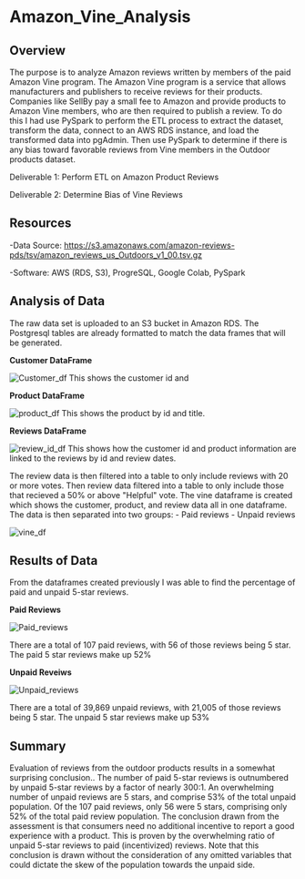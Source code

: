 # Amazon_Vine_Analysis

## Overview
The purpose is to analyze Amazon reviews written by members of the paid Amazon Vine program. The Amazon Vine program is a service that allows manufacturers and publishers to receive reviews for their products. Companies like SellBy pay a small fee to Amazon and provide products to Amazon Vine members, who are then required to publish a review. To do this I had use PySpark to perform the ETL process to extract the dataset, transform the data, connect to an AWS RDS instance, and load the transformed data into pgAdmin. Then use PySpark to determine if there is any bias toward favorable reviews from Vine members in the Outdoor products dataset.

Deliverable 1: Perform ETL on Amazon Product Reviews

Deliverable 2: Determine Bias of Vine Reviews

## Resources

-Data Source: https://s3.amazonaws.com/amazon-reviews-pds/tsv/amazon_reviews_us_Outdoors_v1_00.tsv.gz

-Software: AWS (RDS, S3), ProgreSQL, Google Colab, PySpark

## Analysis of Data
The raw data set is uploaded to an S3 bucket in Amazon RDS. The Postgresql tables are already formatted to match the data frames that will be generated.

**Customer DataFrame**

![Customer_df](https://user-images.githubusercontent.com/108022219/197396668-6f153186-0f49-4799-a25f-0bebb709dc4a.png)
This shows the customer id and 

**Product DataFrame**

![product_df](https://user-images.githubusercontent.com/108022219/197395018-19942c8c-54f0-4638-8d85-581f90e944f6.png)
This shows the product by id and title. 

**Reviews DataFrame**

![review_id_df](https://user-images.githubusercontent.com/108022219/197395019-e4c95110-06d4-4c6f-aff3-0e8e1a9f7b8d.png)
This shows how the customer id and product information are linked to the reviews by id and review dates.

The review data is then filtered into a table to only include reviews with 20 or more votes.
Then review data filtered into a table to only include those that recieved a 50% or above "Helpful" vote.
The vine dataframe is created which shows the customer, product, and review data all in one dataframe.
       The data is then separated into two groups:
            - Paid reviews
            - Unpaid reviews
            
![vine_df](https://user-images.githubusercontent.com/108022219/197395947-df095c92-9783-4e6a-836e-3b8f6b1ce408.png)

## Results of Data
From the dataframes created previously I was able to find the percentage of paid and unpaid 5-star reviews.

**Paid Reviews**

![Paid_reviews](https://user-images.githubusercontent.com/108022219/197395945-b1b0ff3d-f0d5-4985-b15a-4dc92ce52c53.png)

There are a total of 107 paid reviews, with 56 of those reviews being 5 star. The paid 5 star reviews make up 52%


**Unpaid Reveiws**

![Unpaid_reviews](https://user-images.githubusercontent.com/108022219/197395946-af6c46b7-48fc-4a19-9583-4a27ee5a39f4.png)

There are a total of 39,869 unpaid reviews, with 21,005 of those reviews being 5 star. The unpaid 5 star reviews make up 53%

## Summary 
Evaluation of reviews from the outdoor products results in a somewhat surprising conclusion.. The number of paid 5-star reviews is outnumbered by unpaid 5-star reviews by a factor of nearly 300:1. An overwhelming number of unpaid reviews are 5 stars, and comprise 53% of the total unpaid population. Of the 107 paid reviews, only 56 were 5 stars, comprising only 52% of the total paid review population. The conclusion drawn from the assessment is that consumers need no additional incentive to report a good experience with a product. This is proven by the overwhelming ratio of unpaid 5-star reviews to paid (incentivized) reviews. Note that this conclusion is drawn without the consideration of any omitted variables that could dictate the skew of the population towards the unpaid side.
